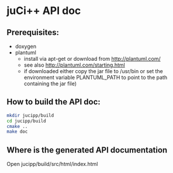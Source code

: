 # juCi++ API doc

## Prerequisites:

- doxygen
- plantuml
  - install via apt-get or download from http://plantuml.com/
  - see also http://plantuml.com/starting.html
  - if downloaded either copy the jar file to /usr/bin or set the environment variable PLANTUML_PATH
    to point to the path containing the jar file)

## How to build the API doc:

```sh
mkdir jucipp/build
cd jucipp/build
cmake ..
make doc
```

## Where is the generated API documentation

Open jucipp/build/src/html/index.html
